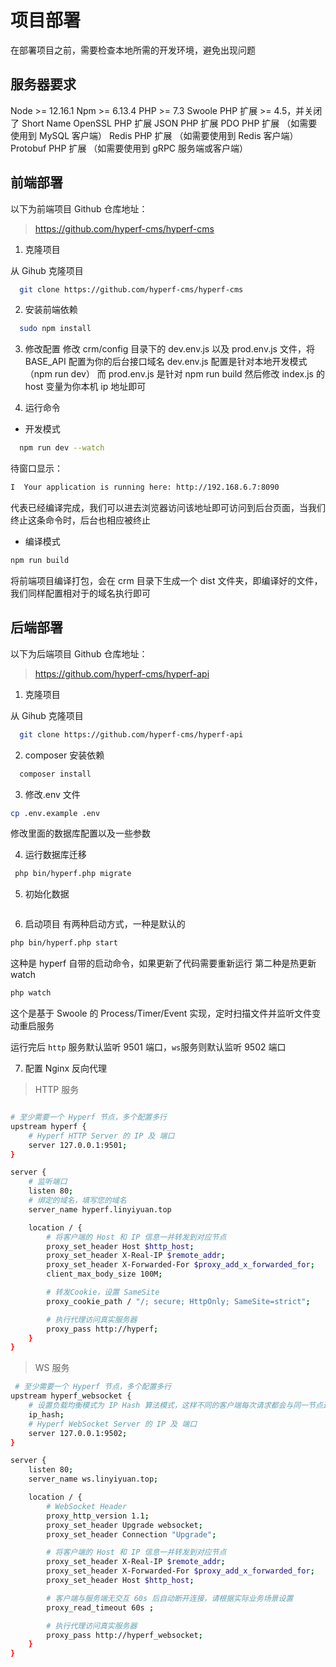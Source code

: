 # 项目部署

在部署项目之前，需要检查本地所需的开发环境，避免出现问题

## 服务器要求

Node >= 12.16.1
Npm >= 6.13.4
PHP >= 7.3
Swoole PHP 扩展 >= 4.5，并关闭了 Short Name
OpenSSL PHP 扩展
JSON PHP 扩展
PDO PHP 扩展 （如需要使用到 MySQL 客户端）
Redis PHP 扩展 （如需要使用到 Redis 客户端）
Protobuf PHP 扩展 （如需要使用到 gRPC 服务端或客户端）

## 前端部署

以下为前端项目 Github 仓库地址：

> https://github.com/hyperf-cms/hyperf-cms

1. 克隆项目

从 Gihub 克隆项目

```bash
  git clone https://github.com/hyperf-cms/hyperf-cms
```

2. 安装前端依赖

```bash
  sudo npm install
```

3. 修改配置
   修改 crm/config 目录下的 dev.env.js 以及 prod.env.js 文件，将 BASE_API 配置为你的后台接口域名
   dev.env.js 配置是针对本地开发模式（npm run dev） 而 prod.env.js 是针对 npm run build
   然后修改 index.js 的 host 变量为你本机 ip 地址即可

4. 运行命令

- 开发模式

```bash
  npm run dev --watch
```

待窗口显示：

```bash
I  Your application is running here: http://192.168.6.7:8090
```

代表已经编译完成，我们可以进去浏览器访问该地址即可访问到后台页面，当我们终止这条命令时，后台也相应被终止

- 编译模式

```bash
npm run build
```

将前端项目编译打包，会在 crm 目录下生成一个 dist 文件夹，即编译好的文件，我们同样配置相对于的域名执行即可

## 后端部署

以下为后端项目 Github 仓库地址：

> https://github.com/hyperf-cms/hyperf-api

1. 克隆项目

从 Gihub 克隆项目

```bash
  git clone https://github.com/hyperf-cms/hyperf-api
```

2. composer 安装依赖

```bash
  composer install
```

3. 修改.env 文件

```bash
cp .env.example .env
```

修改里面的数据库配置以及一些参数

4. 运行数据库迁移

```bash
 php bin/hyperf.php migrate
```

5. 初始化数据

```bash

```

6. 启动项目
   有两种启动方式，一种是默认的

```bash
php bin/hyperf.php start
```

这种是 hyperf 自带的启动命令，如果更新了代码需要重新运行 第二种是热更新 watch

```bash
php watch
```

这个是基于 Swoole 的 Process/Timer/Event 实现，定时扫描文件并监听文件变动重启服务

运行完后 `http` 服务默认监听 9501 端口，`ws`服务则默认监听 9502 端口

7. 配置 Nginx 反向代理

> HTTP 服务

```bash

# 至少需要一个 Hyperf 节点，多个配置多行
upstream hyperf {
    # Hyperf HTTP Server 的 IP 及 端口
    server 127.0.0.1:9501;
}

server {
    # 监听端口
    listen 80;
    # 绑定的域名，填写您的域名
    server_name hyperf.linyiyuan.top

    location / {
        # 将客户端的 Host 和 IP 信息一并转发到对应节点
        proxy_set_header Host $http_host;
        proxy_set_header X-Real-IP $remote_addr;
        proxy_set_header X-Forwarded-For $proxy_add_x_forwarded_for;
        client_max_body_size 100M;

        # 转发Cookie，设置 SameSite
        proxy_cookie_path / "/; secure; HttpOnly; SameSite=strict";

        # 执行代理访问真实服务器
        proxy_pass http://hyperf;
    }
}

```

> WS 服务

```bash
 # 至少需要一个 Hyperf 节点，多个配置多行
upstream hyperf_websocket {
    # 设置负载均衡模式为 IP Hash 算法模式，这样不同的客户端每次请求都会与同一节点进行交互
    ip_hash;
    # Hyperf WebSocket Server 的 IP 及 端口
    server 127.0.0.1:9502;
}

server {
    listen 80;
    server_name ws.linyiyuan.top;

    location / {
        # WebSocket Header
        proxy_http_version 1.1;
        proxy_set_header Upgrade websocket;
        proxy_set_header Connection "Upgrade";

        # 将客户端的 Host 和 IP 信息一并转发到对应节点
        proxy_set_header X-Real-IP $remote_addr;
        proxy_set_header X-Forwarded-For $proxy_add_x_forwarded_for;
        proxy_set_header Host $http_host;

        # 客户端与服务端无交互 60s 后自动断开连接，请根据实际业务场景设置
        proxy_read_timeout 60s ;

        # 执行代理访问真实服务器
        proxy_pass http://hyperf_websocket;
    }
}
```
